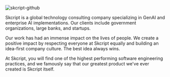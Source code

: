 ![skcript-github](https://github.com/skcript/.github/assets/973265/ab04fd6d-d312-4e37-840b-04de9d161315)

Skcript is a global technology consulting company specializing in GenAI and enterprise AI implementations. Our clients include government organizations, large banks, and startups.

Our work has had an immense impact on the lives of people. We create a positive impact by respecting everyone at Skcript equally and building an idea-first company culture. The best idea always wins.

At Skcript, you will find one of the highest performing software engineering practices, and we famously say that our greatest product we've ever created is Skcript itself.
